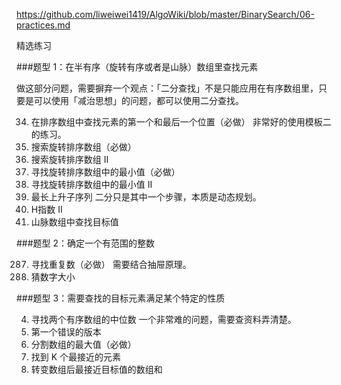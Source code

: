 https://github.com/liweiwei1419/AlgoWiki/blob/master/BinarySearch/06-practices.md

精选练习

###题型 1：在半有序（旋转有序或者是山脉）数组里查找元素

做这部分问题，需要摒弃一个观点：「二分查找」不是只能应用在有序数组里，只要是可以使用「减治思想」的问题，都可以使用二分查找。

34. 在排序数组中查找元素的第一个和最后一个位置（必做）	非常好的使用模板二的练习。  
33. 搜索旋转排序数组（必做）  
81. 搜索旋转排序数组 II	  
153. 寻找旋转排序数组中的最小值（必做）	
154. 寻找旋转排序数组中的最小值 II	  
300. 最长上升子序列	二分只是其中一个步骤，本质是动态规划。  
275. H指数 II	  
1095. 山脉数组中查找目标值  

###题型 2：确定一个有范围的整数

287. 寻找重复数（必做）	需要结合抽屉原理。  
374. 猜数字大小	  

###题型 3：需要查找的目标元素满足某个特定的性质
 
4. 寻找两个有序数组的中位数	一个非常难的问题，需要查资料弄清楚。  
278. 第一个错误的版本	  
410. 分割数组的最大值（必做）	  
658. 找到 K 个最接近的元素	  
1300. 转变数组后最接近目标值的数组和	  
